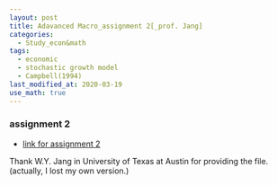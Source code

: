 ```yaml
---
layout: post
title: Adavanced Macro_assignment 2[_prof. Jang]
categories:
  - Study_econ&math
tags:
  - economic
  - stochastic growth model
  - Campbell(1994)
last_modified_at: 2020-03-19
use_math: true
---
```


### assignment 2

* [link for assignment 2](https://drive.google.com/uc?export=view&id=1pN35IkHiJhQvwic34_1Log2sYb5ZurKw)  

Thank W.Y. Jang in University of Texas at Austin for providing the file. (actually, I lost my own version.)